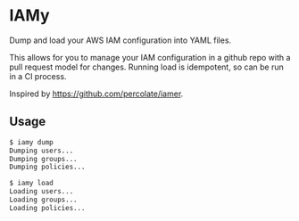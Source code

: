 IAMy
=========

Dump and load your AWS IAM configuration into YAML files.

This allows for you to manage your IAM configuration in a github repo with a pull request model
for changes. Running load is idempotent, so can be run in a CI process.

Inspired by https://github.com/percolate/iamer.

## Usage

```bash
$ iamy dump
Dumping users...
Dumping groups...
Dumping policies...

$ iamy load
Loading users...
Loading groups...
Loading policies...
```
